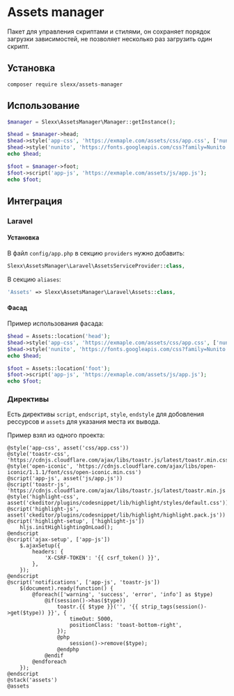 # Assets manager 

Пакет для управления скриптами и стилями, он сохраняет порядок загрузки зависимостей,
не позволяет несколько раз загрузить один скрипт.

## Установка

```
composer require slexx/assets-manager
``` 

## Использование

```php
$manager = Slexx\AssetsManager\Manager::getInstance();

$head = $manager->head;
$head->style('app-css', 'https://exmaple.com/assets/css/app.css', ['nunito']);
$head->style('nunito', 'https://fonts.googleapis.com/css?family=Nunito');
echo $head;

$foot = $manager->foot;
$foot->script('app-js', 'https://exmaple.com/assets/js/app.js');
echo $foot;
```

## Интеграция

### Laravel

#### Установка

В файл `config/app.php` в секцию `providers` нужно добавить:

```php
Slexx\AssetsManager\Laravel\AssetsServiceProvider::class,
```

В секцию `aliases`:

```php
'Assets' => Slexx\AssetsManager\Laravel\Assets::class,
```

#### Фасад 

Пример использования фасада:

```php
$head = Assets::location('head');
$head->style('app-css', 'https://exmaple.com/assets/css/app.css', ['nunito']);
$head->style('nunito', 'https://fonts.googleapis.com/css?family=Nunito');
echo $head;

$foot = Assets::location('foot');
$foot->script('app-js', 'https://exmaple.com/assets/js/app.js');
echo $foot;
```

### Директивы

Есть директивы `script`, `endscript`, `style`, `endstyle` для добовления рессурсов и `assets` для
указания места их вывода.

Пример взял из одного проекта:

```blade
@style('app-css', asset('css/app.css'))
@style('toastr-css', 'https://cdnjs.cloudflare.com/ajax/libs/toastr.js/latest/toastr.min.css')
@style('open-iconic', 'https://cdnjs.cloudflare.com/ajax/libs/open-iconic/1.1.1/font/css/open-iconic.min.css')
@script('app-js', asset('js/app.js'))
@script('toastr-js', 'https://cdnjs.cloudflare.com/ajax/libs/toastr.js/latest/toastr.min.js')
@style('highlight-css', asset('ckeditor/plugins/codesnippet/lib/highlight/styles/default.css'))
@script('highlight-js', asset('ckeditor/plugins/codesnippet/lib/highlight/highlight.pack.js'))
@script('highlight-setup', ['highlight-js'])
    hljs.initHighlightingOnLoad();
@endscript
@script('ajax-setup', ['app-js'])
    $.ajaxSetup({
        headers: {
            'X-CSRF-TOKEN': '{{ csrf_token() }}',
        },
    });
@endscript
@script('notifications', ['app-js', 'toastr-js'])
    $(document).ready(function() {
        @foreach(['warning', 'success', 'error', 'info'] as $type)
            @if(session()->has($type))
                toastr.{{ $type }}('', '{{ strip_tags(session()->get($type)) }}', {
                    timeOut: 5000,
                    positionClass: 'toast-bottom-right',
                });
                @php
                    session()->remove($type);
                @endphp
            @endif
        @endforeach
    });
@endscript
@stack('assets')
@assets
```

